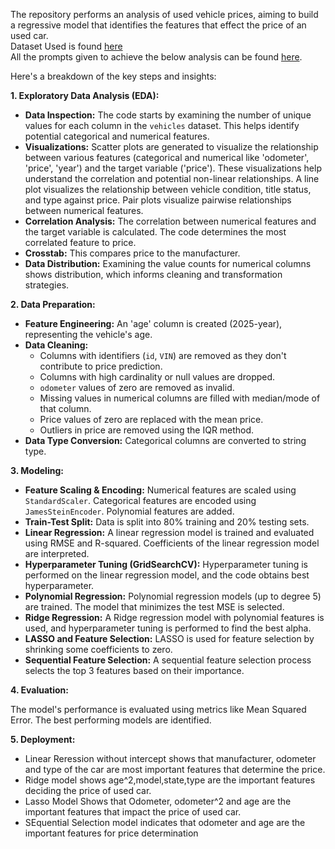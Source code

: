 
The repository performs an analysis of used vehicle prices, aiming to build a regressive model that identifies the features that effect the price of an used car.  
Dataset Used is found [here](../data/vehicles.csv)  
All the prompts given to achieve the below analysis can be found [here](../UsedCars_prompt_II.ipynb).  

Here's a breakdown of the key steps and insights:

**1. Exploratory Data Analysis (EDA):**

* **Data Inspection:** The code starts by examining the number of unique values for each column in the `vehicles` dataset. This helps identify potential categorical and numerical features. 
* **Visualizations:**  Scatter plots are generated to visualize the relationship between various features (categorical and numerical like 'odometer', 'price', 'year') and the target variable ('price'). These visualizations help understand the correlation and potential non-linear relationships.  A line plot visualizes the relationship between vehicle condition, title status, and type against price. Pair plots visualize pairwise relationships between numerical features.
* **Correlation Analysis:** The correlation between numerical features and the target variable is calculated.  The code determines the most correlated feature to price.
* **Crosstab:**  This compares price to the manufacturer.
* **Data Distribution:**  Examining the value counts for numerical columns shows distribution, which informs cleaning and transformation strategies.

**2. Data Preparation:**

* **Feature Engineering:**  An 'age' column is created (2025-year), representing the vehicle's age.
* **Data Cleaning:**
    * Columns with identifiers (`id`, `VIN`) are removed as they don't contribute to price prediction.
    * Columns with high cardinality or null values are dropped.
    * `odometer` values of zero are removed as invalid.
    * Missing values in numerical columns are filled with median/mode of that column.
    * Price values of zero are replaced with the mean price.
    * Outliers in price are removed using the IQR method.
* **Data Type Conversion:** Categorical columns are converted to string type.

**3. Modeling:**

* **Feature Scaling & Encoding:**  Numerical features are scaled using `StandardScaler`.  Categorical features are encoded using `JamesSteinEncoder`.  Polynomial features are added.
* **Train-Test Split:** Data is split into 80% training and 20% testing sets.
* **Linear Regression:** A linear regression model is trained and evaluated using RMSE and R-squared.  Coefficients of the linear regression model are interpreted.
* **Hyperparameter Tuning (GridSearchCV):** Hyperparameter tuning is performed on the linear regression model, and the code obtains best hyperparameter.
* **Polynomial Regression:** Polynomial regression models (up to degree 5) are trained.  The model that minimizes the test MSE is selected.
* **Ridge Regression:** A Ridge regression model with polynomial features is used, and hyperparameter tuning is performed to find the best alpha.
* **LASSO and Feature Selection:** LASSO is used for feature selection by shrinking some coefficients to zero.
* **Sequential Feature Selection:** A sequential feature selection process selects the top 3 features based on their importance.

**4. Evaluation:**

The model's performance is evaluated using metrics like Mean Squared Error. The best performing models are identified.  

**5. Deployment:**  

* Linear Reression without intercept shows that manufacturer, odometer and type of the car are most important features that determine the price.  
* Ridge model shows age^2,model,state,type are the important features deciding the price of used car.  
* Lasso Model Shows that Odometer, odometer^2 and age are the important features that impact the price of used car.  
* SEquential Selection model indicates that odometer and age are the important features for price determination  



